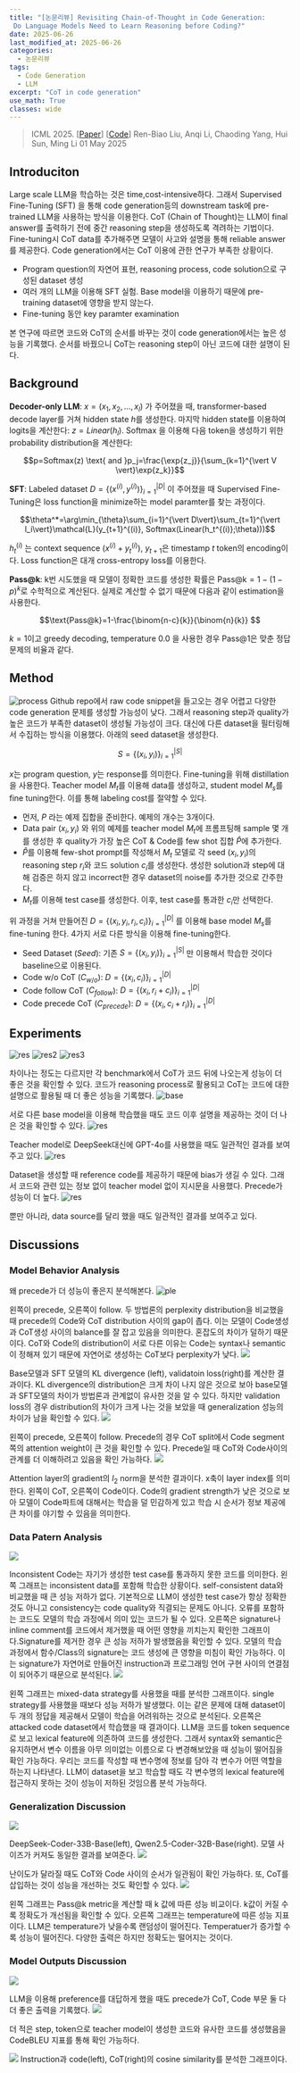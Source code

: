 ```yaml
---
title: "[논문리뷰] Revisiting Chain-of-Thought in Code Generation:
 Do Language Models Need to Learn Reasoning before Coding?"
date: 2025-06-26
last_modified_at: 2025-06-26
categories:
  - 논문리뷰
tags:
  - Code Generation
  - LLM
excerpt: "CoT in code generation"
use_math: True
classes: wide
---
```

> ICML 2025. [[Paper](https://openreview.net/forum?id=wSZeQoJ1Vk)] [[Code]( https://github.com/richardodliu/OpenSyntheticCC)] 
> Ren-Biao Liu, Anqi Li, Chaoding Yang, Hui Sun, Ming Li
> 01 May 2025

## Introduciton
Large scale LLM을 학습하는 것은 time,cost-intensive하다. 그래서 Supervised Fine-Tuning (SFT) 을 통해 code generation등의 downstream task에 pre-trained LLM을 사용하는 방식을 이용한다. CoT (Chain of Thought)는 LLM이 final answer를 출력하기 전에 중간 reasoning step을 생성하도록 격려하는 기법이다. Fine-tuning시 CoT data를 추가해주면 모델이 사고와 설명을 통해 reliable answer를 제공한다. Code generation에서는 CoT 이용에 관한 연구가 부족한 상황이다.

- Program question의 자연어 표현, reasoning process, code solution으로 구성된 dataset 생성
- 여러 개의 LLM을 이용해 SFT 실험. Base model을 이용하기 때문에 pre-training dataset에 영향을 받지 않는다.
- Fine-tuning 동안 key paramter examination

본 연구에 따르면 코드와 CoT의 순서를 바꾸는 것이 code generation에서는 높은 성능을 기록했다. 순서를 바꿨으니 CoT는 reasoning step이 아닌 코드에 대한 설명이 된다.

## Background
**Decoder-only LLM**: $x=(x_1,x_2,\dots,x_l)$ 가 주어졌을 때, transformer-based decode layer를 거쳐 hidden state $h$를 생성한다. 마지막 hidden state를 이용하여 logits을 계산한다: $z=Linear(h_l)$. Softmax 을 이용해 다음 token을 생성하기 위한 probability distribution을 계산한다:

$$p=Softmax(z) \text{ and }p_j=\frac{\exp{z_j}}{\sum_{k=1}^{\vert V \vert}\exp{z_k}}$$

**SFT**: Labeled dataset $D=\{(x^{(i)},y^{(i)})\}_{i=1}^{\vert D \vert}$ 이 주어졌을 때 Supervised Fine-Tuning은 loss function을 minimize하는 model paramter를 찾는 과정이다.

$$\theta^*=\arg\min_{\theta}\sum_{i=1}^{\vert D\vert}\sum_{t=1}^{\vert l_i\vert}\mathcal{L}(y_{t+1}^{(i)}, Softmax(Linear(h_t^{(i)};\theta)))$$

$h_t^{(i)}$ 는 context sequence $(x^{(i)}+y_t^{(i)})$, $y_{t+1}$은 timestamp $t$ token의 encoding이다. Loss function은 대개 cross-entropy loss를 이용한다.

**Pass@k**: k번 시도했을 때 모델이 정확한 코드를 생성한 확률은 Pass@k$=1-(1-p)^k$로 수학적으로 계산된다. 실제로 계산할 수 없기 때문에 다음과 같이 estimation을 사용한다.

$$\text{Pass@k}=1-\frac{\binom{n-c}{k}}{\binom{n}{k}} $$

$k=1$이고 greedy decoding, temperature 0.0 을 사용한 경우 Pass@1은 맞춘 정답 문제의 비율과 같다.

## Method
![process](/assets/img/CoTinCG/process.webp)
Github repo에서 raw code snippet을 들고오는 경우 어렵고 다양한 code generation 문제를 생성할 가능성이 낮다. 그래서 reasoning step과 quality가 높은 코드가 부족한 dataset이 생성될 가능성이 크다. 대신에 다른 dataset을 필터링해서 수집하는 방식을 이용했다. 아래의 seed dataset을 생성한다.

$$ S=\{(x_i,y_i)\}^{\vert S\vert}_{i=1} $$

$x$는 program question, $y$는 response를 의미한다. Fine-tuning을 위해 distillation을 사용한다. Teacher model $M_t$를 이용해 data를 생성하고, student model $M_s$를 fine tuning한다. 이를 통해 labeling cost를 절약할 수 있다. 

- 먼저, $P$ 라는 예제 집합을 준비한다. 예제의 개수는 3개이다.
- Data pair $(x_i,y_i)$ 와 위의 예제를 teacher model $M_t$에 프롬프팅해 sample 몇 개를 생성한 후 quality가 가장 높은 CoT & Code를 few shot 집합 $\hat{P}$에 추가한다. 
- $\hat{P}$를 이용해 few-shot prompt를 작성해서 $M_t$ 모델로 각 seed $(x_i,y_i)$의 reasoning step $r_i$와 코드 solution $c_i$를 생성한다. 생성한 solution과 step에 대해 검증은 하지 않고 incorrect한 경우 dataset의 noise를 추가한 것으로 간주한다.
- $M_t$를 이용해 test case를 생성한다. 이후, test case를 통과한 $c_i$만 선택한다.

위 과정을 거쳐 만들어진 $D=\{(x_i,y_i,r_i,c_i)\}^{\vert D\vert}_{i=1}$ 를 이용해 base model $M_s$를 fine-tuning 한다. 4가지 서로 다른 방식을 이용해 fine-tuning한다.

- Seed Dataset ($Seed$): 기존 $S=\{(x_i,y_i)\}^{\vert S\vert}_{i=1}$ 만 이용해서 학습한 것이다 baseline으로 이용된다. 
- Code w/o CoT ($C_{w/o}$): $D=\{(x_i,c_i)\}^{\vert D\vert}_{i=1}$
- Code follow CoT ($C_{follow}$): $D=\{(x_i,r_i+c_i)\}^{\vert D\vert}_{i=1}$
- Code precede CoT ($C_{precede}$): $D=\{(x_i,c_i+r_i)\}^{\vert D\vert}_{i=1}$

## Experiments
![res](/assets/img/CoTinCG/res.webp)
![res2](/assets/img/CoTinCG/res2.webp)
![res3](/assets/img/CoTinCG/res3.webp)

차이나는 정도는 다르지만 각 benchmark에서 CoT가 코드 뒤에 나오는게 성능이 더 좋은 것을 확인할 수 있다. 코드가 reasoning process로 활용되고 CoT는 코드에 대한 설명으로 활용될 때 더 좋은 성능을 기록했다.
![base](/assets/img/CoTinCG/base.webp)

서로 다른 base model을 이용해 학습했을 때도 코드 이후 설명을 제공하는 것이 더 나은 것을 확인할 수 있다.
![res](/assets/img/CoTinCG/res4.webp)

Teacher model로 DeepSeek대신에 GPT-4o를 사용했을 때도 일관적인 결과를 보여주고 있다. 
![res](/assets/img/CoTinCG/res5.webp)

Dataset을 생성할 때 reference code를 제공하기 때문에 bias가 생길 수 있다. 그래서 코드와 관련 있는 정보 없이 teacher model 없이 지시문을 사용했다. Precede가 성능이 더 높다.
![res](/assets/img/CoTinCG/res6.webp)

뿐만 아니라, data source를 달리 했을 때도 일관적인 결과를 보여주고 있다.

## Discussions
### Model Behavior Analysis
왜 precede가 더 성능이 좋은지 분석해본다.
![ple](/assets/img/CoTinCG/per.webp)

왼쪽이 precede, 오른쪽이 follow. 두 방법론의 perplexity distribution을 비교했을 때 precede의 Code와 CoT distribution 사이의 gap이 좁다. 이는 모델이 Code생성과 CoT생성 사이의 balance를 잘 잡고 있음을 의미한다. 혼잡도의 차이가 덜하기 때문이다. CoT와 Code의 distribution이 서로 다른 이유는 Code는 syntax나 semantic이 정해져 있기 때문에 자연어로 생성하는 CoT보다 perplexity가 낮다.
![](/assets/img/CoTinCG/kl.webp)

Base모델과 SFT 모델의 KL divergence (left), validatoin loss(right)를 계산한 결과이다. KL divergence의 distribution은 크게 차이 나지 않은 것으로 보아 base모델과 SFT모델의 차이가 방법론과 관계없이 유사한 것을 알 수 있다. 하지만 validation loss의 경우 distribution의 차이가 크게 나는 것을 보았을 때 generalization 성능의 차이가 남을 확인할 수 있다.
![](/assets/img/CoTinCG/att.webp)

왼쪽이 precede, 오른쪽이 follow. Precede의 경우 CoT split에서 Code segment쪽의 attention weight이 큰 것을 확인할 수 있다. Precede일 때 CoT와 Code사이의 관계를 더 이해하려고 있음을 확인 가능하다.
![](/assets/img/CoTinCG/norm.webp)

Attention layer의 gradient의 $l_2$ norm을 분석한 결과이다. x축이 layer index를 의미한다. 왼쪽이 CoT, 오른쪽이 Code이다. Code의 gradient strength가 낮은 것으로 보아 모델이 Code파트에 대해서는 학습을 덜 민감하게 있고 학습 시 순서가 정보 제공에 큰 차이를 야기할 수 있음을 의미한다.
### Data Patern Analysis
![](/assets/img/CoTinCG/cons.webp)

Inconsistent Code는 자기가 생성한 test case를 통과하지 못한 코드를 의미한다. 왼쪽 그래프는 inconsistent data를 포함해 학습한 상황이다. self-consistent data와 비교했을 때 큰 성능 저하가 없다. 기본적으로 LLM이 생성한 test case가 항상 정확한 것도 아니고 consistency는 code quality와 직결되는 문제도 아니다. 오류를 포함하는 코드도 모델의 학습 과정에서 의미 있는 코드가 될 수 있다. 오른쪽은 signature나 inline comment를 코드에서 제거했을 때 어떤 영향을 끼치는지 확인한 그래프이다.Signature를 제거한 경우 큰 성능 저하가 발생했음을 확인할 수 있다. 모델의 학습 과정에서 함수/Class의 signature는 코드 생성에 큰 영향을 미침이 확인 가능하다. 이는 signature가 자연어로 만들어진 instruction과 프로그래밍 언어 구현 사이의 연결점이 되어주기 때문으로 분석된다.
![](/assets/img/CoTinCG/mixed.webp)

왼쪽 그래프는 mixed-data strategy를 사용했을 때를 분석한 그래프이다. single strategy를 사용했을 때보다 성능 저하가 발생했다. 이는 같은 문제에 대해 dataset이 두 개의 정답을 제공해서 모델이 학습을 어려워하는 것으로 분석된다. 오른쪽은 attacked code dataset에서 학습했을 때 결과이다. LLM을 코드를 token sequence로 보고 lexical feature에 의존하여 코드를 생성한다. 그래서 syntax와 semantic은 유지하면서 변수 이름을 아무 의미없는 이름으로 다 변경해보았을 때 성능이 떨어짐을 확인 가능하다. 우리는 코드를 작성할 때 변수명에 정보를 담아 각 변수가 어떤 역할을 하는지 나타낸다. LLM이 dataset을 보고 학습할 때도 각 변수명의 lexical feature에 접근하지 못하는 것이 성능이 저하된 것임으롭 분석 가능하다.
### Generalization Discussion
![](/assets/img/CoTinCG/large.webp)

DeepSeek-Coder-33B-Base(left), Qwen2.5-Coder-32B-Base(right). 모델 사이즈가 커져도 동일한 결과를 보여준다.
![](/assets/img/CoTinCG/res7.webp)

난이도가 달라질 때도 CoT와 Code 사이의 순서가 일관됨이 확인 가능하다. 또, CoT를 삽입하는 것이 성능을 개선하는 것도 확인할 수 있다.
![](/assets/img/CoTinCG/temp.webp)

왼쪽 그래프는 Pass@k metric을 계산할 때 k 값에 따른 성능 비교이다. k값이 커질 수록 정확도가 개선됨을 확인할 수 있다. 오른쪽 그래프는 temperature에 따른 성능 지표이다. LLM은 temperature가 낮을수록 랜덤성이 떨어진다. Temperatuer가 증가할 수록 성능이 떨어진다. 다양한 출력은 하지만 정확도는 떨어지는 것이다.

### Model Outputs Discussion
![](/assets/img/CoTinCG/strategy.webp)

LLM을 이용해 preference를 대답하게 했을 때도 precede가 CoT, Code 부문 둘 다 더 좋은 출력을 기록했다.
![](/assets/img/CoTinCG/len.webp)

더 적은 step, token으로 teacher model이 생성한 코드와 유사한 코드를 생성했음을 CodeBLEU 지표를 통해 확인 가능하다.

![](/assets/img/CoTinCG/cos.webp)
Instruction과 code(left), CoT(right)의 cosine similarity를 분석한 그래프이다.

